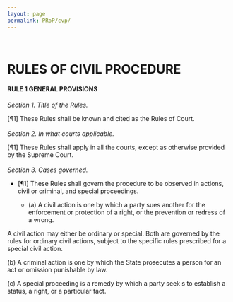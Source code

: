 ```yaml
---
layout: page
permalink: PRoP/cvp/
---
```

 
# RULES OF CIVIL PROCEDURE
#### RULE 1 GENERAL PROVISIONS
*Section 1. Title of the Rules.*

[¶1] These Rules shall be known and cited as the Rules of Court.
<br><br>
*Section 2. In what courts applicable.*

[¶1] These Rules shall apply in all the courts, except as otherwise provided by the Supreme Court.
<br><br>
*Section 3. Cases governed.*

- [¶1] These Rules shall govern the procedure to be observed in actions, civil or criminal, and special proceedings.

    - (a) A civil action is one by which a party sues another for the enforcement or protection of a right, or the prevention or redress of a wrong.

A civil action may either be ordinary or special. Both are governed by the rules for ordinary civil actions, subject to the specific rules prescribed for a special civil action.

(b) A criminal action is one by which the State prosecutes a person for an act or omission punishable by law.

(c)	A special proceeding is a remedy by which a party seek s to establish a status, a right, or a particular fact.
<br><br>